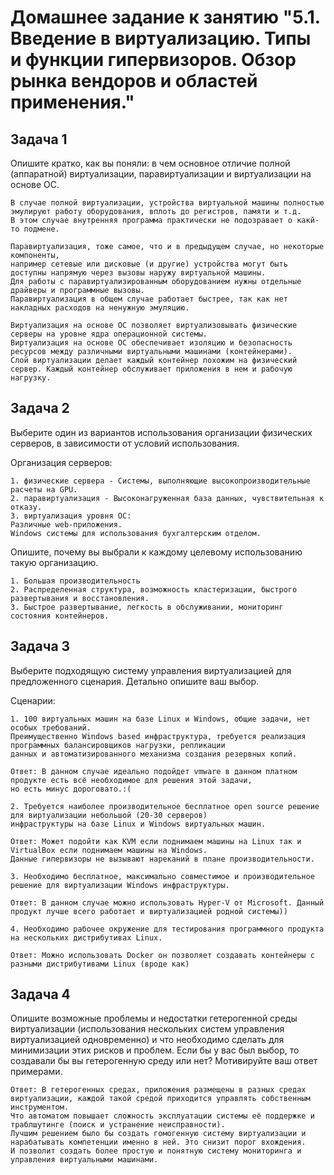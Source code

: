 # Домашнее задание к занятию "5.1. Введение в виртуализацию. Типы и функции гипервизоров. Обзор рынка вендоров и областей применения."

## Задача 1

Опишите кратко, как вы поняли: в чем основное отличие полной (аппаратной) виртуализации, паравиртуализации и виртуализации на основе ОС.
```
В случае полной виртуализации, устройства виртуальной машины полностью эмулируют работу оборудования, вплоть до регистров, памяти и т.д. 
В этом случае внутренняя программа практически не подозравает о какй-то подмене.

Паравиртуализация, тоже самое, что и в предыдущем случае, но некоторые компоненты, 
например сетевые или дисковые (и другие) устройства могут быть доступны напрямую через вызовы наружу виртуальной машины. 
Для работы с паравиртуализированным оборудованием нужны отдельные драйверы и программные вызовы.
Паравиртуализация в общем случае работает быстрее, так как нет накладных расходов на ненужную эмуляцию.

Виртуализация на основе ОС позволяет виртуализовывать физические серверы на уровне ядра операционной системы.
Виртуализация на основе ОС обеспечивает изоляцию и безопасность ресурсов между различными виртуальными машинами (контейнерами). 
Слой виртуализации делает каждый контейнер похожим на физический сервер. Каждый контейнер обслуживает приложения в нем и рабочую нагрузку. 
```

## Задача 2

Выберите один из вариантов использования организации физических серверов, в зависимости от условий использования.

Организация серверов:

    1. физические сервера - Системы, выполняющие высокопроизводительные расчеты на GPU.
    2. паравиртуализация - Высоконагруженная база данных, чувствительная к отказу.
    3. виртуализация уровня ОС:
    Различные web-приложения.
    Windows системы для использования бухгалтерским отделом.

Опишите, почему вы выбрали к каждому целевому использованию такую организацию.

    1. Большая производительность 
    2. Распределенная структура, возможность кластеризации, быстрого развертывания и восстановления.
    3. Быстрое развертывание, легкость в обслуживании, мониторинг состояния контейнеров.

## Задача 3

Выберите подходящую систему управления виртуализацией для предложенного сценария. Детально опишите ваш выбор.

Сценарии:

    1. 100 виртуальных машин на базе Linux и Windows, общие задачи, нет особых требований. 
    Преимущественно Windows based инфраструктура, требуется реализация программных балансировщиков нагрузки, репликации 
    данных и автоматизированного механизма создания резервных копий.
    
    Ответ: В данном случае идеально подойдет vmware в данном платном продукте есть всё необходимое для решения этой задачи, 
    но есть минус дороговато.:(

    2. Требуется наиболее производительное бесплатное open source решение для виртуализации небольшой (20-30 серверов) 
    инфраструктуры на базе Linux и Windows виртуальных машин.
    
    Ответ: Может подойти как KVM если поднимаем машины на Linux так и VirtualBox если поднимаем машины на Windows. 
    Данные гипервизоры не вызывают нареканий в плане производительности.

    3. Необходимо бесплатное, максимально совместимое и производительное решение для виртуализации Windows инфраструктуры.
    
    Ответ: В данном случае можно использовать Hyper-V от Microsoft. Данный продукт лучше всего работает и виртуализацией родной системы))

    4. Необходимо рабочее окружение для тестирования программного продукта на нескольких дистрибутивах Linux.
    
    Ответ: Можно использовать Docker он позволяет создавать контейнеры с разными дистрибутивами Linux (вроде как)

## Задача 4

Опишите возможные проблемы и недостатки гетерогенной среды виртуализации (использования нескольких систем управления виртуализацией одновременно) 
и что необходимо сделать для минимизации этих рисков и проблем. 
Если бы у вас был выбор, то создавали бы вы гетерогенную среду или нет? Мотивируйте ваш ответ примерами.

    Ответ: В гетерогенных средах, приложения размещены в разных средах виртуализации, каждой такой средой приходится управлять собственным инструментом.
    Что автоматом повышает сложность эксплуатации системы её поддержке и траблшутинге (поиск и устранение неисправности).
    Лучшим решением было бы создать гомогенную систему виртуализации и нарабатывать компетенции именно в ней. Это снизит порог вхождения.
    И позволит создать более простую и понятную систему мониторинга и управления виртуальными машинами.